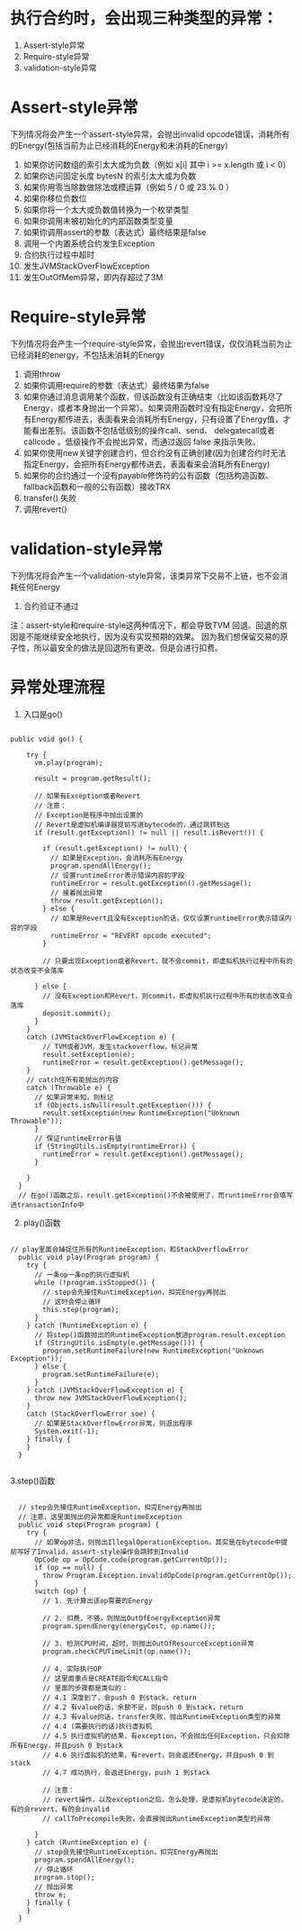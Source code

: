 # 执行合约时，会出现三种类型的异常：
1. Assert-style异常
2. Require-style异常
3. validation-style异常

# Assert-style异常
下列情况将会产生一个assert-style异常，会抛出invalid opcode错误，消耗所有的Energy(包括当前为止已经消耗的Energy和未消耗的Energy)
1. 如果你访问数组的索引太大或为负数（例如 x[i] 其中 i >= x.length 或 i < 0）
2. 如果你访问固定长度 bytesN 的索引太大或为负数
3. 如果你用零当除数做除法或模运算（例如 5 / 0 或 23 % 0 ）
4. 如果你移位负数位
5. 如果你将一个太大或负数值转换为一个枚举类型
6. 如果你调用未被初始化的内部函数类型变量
7. 如果你调用assert的参数（表达式）最终结果是false
8. 调用一个内置系统合约发生Exception
9. 合约执行过程中超时
10. 发生JVMStackOverFlowException
11. 发生OutOfMem异常，即内存超过了3M

# Require-style异常
下列情况将会产生一个require-style异常，会抛出revert错误，仅仅消耗当前为止已经消耗的energy，不包括未消耗的Energy
1. 调用throw
2. 如果你调用require的参数（表达式）最终结果为false
3. 如果你通过消息调用某个函数，但该函数没有正确结束（比如该函数耗尽了 Energy，或者本身抛出一个异常）。如果调用函数时没有指定Energy，会把所有Energy都传进去，表面看来会消耗所有Energy，只有设置了Energy值，才能看出差别。该函数不包括低级别的操作call、send、 delegatecall或者callcode 。低级操作不会抛出异常，而通过返回 false 来指示失败。
4. 如果你使用new关键字创建合约，但合约没有正确创建(因为创建合约时无法指定Energy，会把所有Energy都传进去，表面看来会消耗所有Energy)
5. 如果你的合约通过一个没有payable修饰符的公有函数（包括构造函数、fallback函数和一般的公有函数）接收TRX
6. transfer() 失败
7. 调用revert()

# validation-style异常
下列情况将会产生一个validation-style异常，该类异常下交易不上链，也不会消耗任何Energy
1. 合约验证不通过

注：assert-style和require-style这两种情况下，都会导致TVM 回退。回退的原因是不能继续安全地执行，因为没有实现预期的效果。 因为我们想保留交易的原子性，所以最安全的做法是回退所有更改。但是会进行扣费。

# 异常处理流程
1. 入口是go()

<pre><code>
public void go() {

    try {
      vm.play(program);

      result = program.getResult();

      // 如果有Exception或者Revert
      // 注意：
      // Exception是程序中抛出设置的
      // Revert是虚拟机编译器提前写进bytecode的，通过跳转到达
      if (result.getException() != null || result.isRevert()) {

        if (result.getException() != null) {
          // 如果是Exception，会消耗所有Energy
          program.spendAllEnergy();
          // 设置runtimeError表示错误内容的字段
          runtimeError = result.getException().getMessage();
          // 接着抛出异常
          throw result.getException();
        } else {
          // 如果是Revert且没有Exception的话，仅仅设置runtimeError表示错误内容的字段
          runtimeError = "REVERT opcode executed";
        }

        // 只要出现Exception或者Revert，就不会commit，即虚拟机执行过程中所有的状态改变不会落库

      } else {
        // 没有Exception和Revert，则commit，即虚拟机执行过程中所有的状态改变会落库
        deposit.commit();
      }
    }
    catch (JVMStackOverFlowException e) {
        // TVM或者JVM，发生stackoverflow，标记异常
        result.setException(e);
        runtimeError = result.getException().getMessage();
    }
    // catch住所有能抛出的内容
    catch (Throwable e) {
      // 如果异常未知，则标记
      if (Objects.isNull(result.getException())) {
        result.setException(new RuntimeException("Unknown Throwable"));
      }
      // 保证runtimeError有值
      if (StringUtils.isEmpty(runtimeError)) {
        runtimeError = result.getException().getMessage();
      }

    }
  }
  // 在go()函数之后，result.getException()不会被使用了，而runtimeError会填写进transactionInfo中
</code></pre>

2. play()函数

<pre><code>
// play里面会捕捉住所有的RuntimeException，和StackOverflowError
  public void play(Program program) {
    try {
      // 一条op一条op的执行虚拟机
      while (!program.isStopped()) {
        // step会先接住RuntimeException，扣完Energy再抛出
        // 这时会停止循环
        this.step(program);
      }
    } catch (RuntimeException e) {
      // 将step()函数抛出的RuntimeException放进program.result.exception
      if (StringUtils.isEmpty(e.getMessage())) {
        program.setRuntimeFailure(new RuntimeException("Unknown Exception"));
      } else {
        program.setRuntimeFailure(e);
      }
    } catch (JVMStackOverFlowException e) {
      throw new JVMStackOverFlowException();
    } 
    catch (StackOverflowError soe) {
      // 如果是StackOverflowError异常，则退出程序
      System.exit(-1);
    } finally {
    }
  }
  </code></pre>
  
  
  3.step()函数
  
  <pre><code>
  // step会先接住RuntimeException，扣完Energy再抛出
  // 注意，这里面抛出的异常都是RuntimeException
  public void step(Program program) {
    try {
      // 如果op非法，则抛出IllegalOperationException，其实是在bytecode中提前写好了Invalid，assert-style操作会跳转到Invalid
      OpCode op = OpCode.code(program.getCurrentOp());
      if (op == null) {
        throw Program.Exception.invalidOpCode(program.getCurrentOp());
      }
      switch (op) {
        // 1. 先计算出该op需要的Energy

        // 2. 扣费，不够，则抛出OutOfEnergyException异常
        program.spendEnergy(energyCost, op.name());

        // 3. 检测CPU时间，超时，则抛出OutOfResourceException异常
        program.checkCPUTimeLimit(op.name());

        // 4. 实际执行OP
        // 这里面重点是CREATE指令和CALL指令
        // 里面的步骤都是类似的：
        // 4.1 深度到了，会push 0 到stack，return
        // 4.2 有value的话，余额不足，则push 0 到stack，return
        // 4.3 有value的话，transfer失败，抛出RuntimeException类型的异常
        // 4.4 (需要执行的话)执行虚拟机
        // 4.5 执行虚拟机的结果，有exception，不会抛出任何Exception，只会扣除所有Energy，并且push 0 到stack
        // 4.6 执行虚拟机的结果，有revert，则会返还Energy，并且push 0 到stack
        // 4.7 成功执行，会返还Energy，push 1 到stack

        // 注意：
        // revert操作，以及exception之后，怎么处理，是虚拟机bytecode决定的，有的会revert，有的会invalid
        // callToPrecompile失败，会直接抛出RuntimeException类型的异常

      }
    } catch (RuntimeException e) {
      // step会先接住RuntimeException，扣完Energy再抛出
      program.spendAllEnergy();
      // 停止循环
      program.stop();
      // 抛出异常
      throw e;
    } finally {
    }
  }
  </code></pre>

